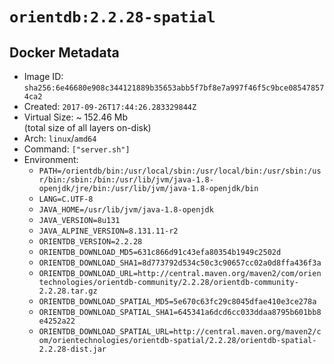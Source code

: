 # `orientdb:2.2.28-spatial`

## Docker Metadata

- Image ID: `sha256:6e46680e908c344121889b35653abb5f7bf8e7a997f46f5c9bce085478574ca2`
- Created: `2017-09-26T17:44:26.283329844Z`
- Virtual Size: ~ 152.46 Mb  
  (total size of all layers on-disk)
- Arch: `linux`/`amd64`
- Command: `["server.sh"]`
- Environment:
  - `PATH=/orientdb/bin:/usr/local/sbin:/usr/local/bin:/usr/sbin:/usr/bin:/sbin:/bin:/usr/lib/jvm/java-1.8-openjdk/jre/bin:/usr/lib/jvm/java-1.8-openjdk/bin`
  - `LANG=C.UTF-8`
  - `JAVA_HOME=/usr/lib/jvm/java-1.8-openjdk`
  - `JAVA_VERSION=8u131`
  - `JAVA_ALPINE_VERSION=8.131.11-r2`
  - `ORIENTDB_VERSION=2.2.28`
  - `ORIENTDB_DOWNLOAD_MD5=631c866d91c43efa80354b1949c2502d`
  - `ORIENTDB_DOWNLOAD_SHA1=8d773792d534c50c3c90657cc02a0d8ffa436f3a`
  - `ORIENTDB_DOWNLOAD_URL=http://central.maven.org/maven2/com/orientechnologies/orientdb-community/2.2.28/orientdb-community-2.2.28.tar.gz`
  - `ORIENTDB_DOWNLOAD_SPATIAL_MD5=5e670c63fc29c8045dfae410e3ce278a`
  - `ORIENTDB_DOWNLOAD_SPATIAL_SHA1=645341a6dcd6cc033ddaa8795b601bb8e4252a22`
  - `ORIENTDB_DOWNLOAD_SPATIAL_URL=http://central.maven.org/maven2/com/orientechnologies/orientdb-spatial/2.2.28/orientdb-spatial-2.2.28-dist.jar`
